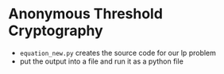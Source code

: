 # Anonymous Threshold Cryptography

 - `equation_new.py` creates the source code for our lp problem
 - put the output into a file and run it as a python file
